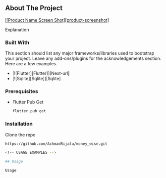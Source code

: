 
<!-- ABOUT THE PROJECT -->
## About The Project

[![Product Name Screen Shot][product-screenshot]](https://example.com)

Explanation

### Built With

This section should list any major frameworks/libraries used to bootstrap your project. Leave any add-ons/plugins for the acknowledgements section. Here are a few examples.

* [![Flutter][Flutter]][Next-url]
* [![Sqlite][Sqlite]][Sqlite]


### Prerequisites


* Flutter Pub Get
  ```sh
  flutter pub get
  ```

### Installation


 Clone the repo
   ```sh
   https://github.com/AchmadRijalu/money_wise.git

<!-- USAGE EXAMPLES -->

## Usage

Usage


